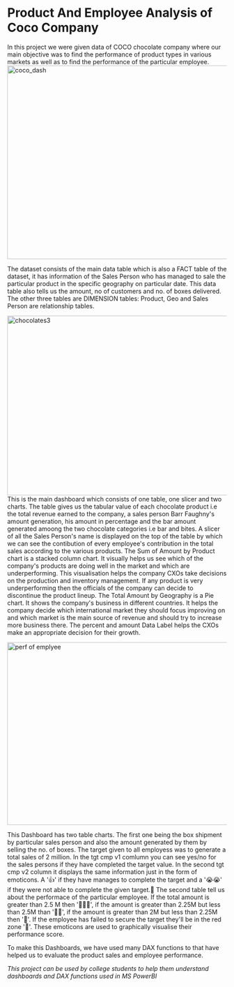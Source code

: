 # Product And Employee Analysis of Coco Company
In this project we were given data of COCO chocolate company where our main objective was to find the performance of product types in various markets as well as to find the performance of the particular employee.
<img width="779" height="444" alt="coco_dash" src="https://github.com/user-attachments/assets/b6513c9f-6d97-44b3-b4fa-140ed76c1a9d" /> <br>


The dataset consists of the main data table which is also a FACT table of the dataset, it has information of the Sales Person who has managed to sale the particular product in the specific geography on particular date. This data table also tells us the amount, no of customers and no. of boxes delivered. The other three tables are DIMENSION tables: Product, Geo and Sales Person are relationship tables.


<img width="729" height="412" alt="chocolates3" src="https://github.com/user-attachments/assets/37b174df-9dd5-4e3c-9c7b-4d63422abbb6" /> <br>
This is the main dashboard which consists of one table, one slicer and two charts. The table gives us the tabular value of each chocolate product i.e the total revenue earned to the company, a sales person Barr Faughny's amount generation, his amount in percentage and the bar amount generated amoong the two chocolate categories i.e bar and bites. A slicer of all the Sales Person's name is displayed on the top of the table by which we can see the contibution of every employee's contribution in the total sales according to the various products. 
The  Sum of Amount by Product chart is a stacked column chart. It visually helps us see which of the company's products are doing well in the market and which are underperforming. This visualisation helps the company CXOs take decisions on the production and inventory management. If any product is very underperforming then the officials of the company can decide to discontinue the product lineup.
The Total Amount by Geography is a Pie chart. It shows the company's business in different countries. It helps the company decide which international market they should focus improving on and which market is the main source of revenue and should try to increase more business there. The percent and amount Data Label helps the CXOs make an appropriate decision for their growth.

<img width="739" height="419" alt="perf of emplyee" src="https://github.com/user-attachments/assets/0b427b4e-bccb-402c-830f-e987297e4bfc" /> <br>

This Dashboard has two table charts. The first one being the box shipment by particular sales person and also the amount generated by them by selling the no. of boxes. The target given to all employess was to generate a total sales of 2 million. In the tgt cmp v1 comlumn you can see yes/no for the sales persons if they have completed the target value. In the second tgt cmp v2 column it displays the same information just in the form of emoticons. A '👍' if they have manages to complete the target and a '😭😭' if they were not able to complete the given target.🎈
The second table tell us about the performace of the particular employee. If the total amount is greater than 2.5 M then '🎄🎄🎄', if the amount is greater than 2.25M but less than 2.5M than '🎄🎄', if the amount is greater than 2M but less than 2.25M then '🎄'. If the employee has failed to secure the target they'll be in the red zone '🎈'. 
These emoticons are used to graphically visualise their performance score.

To make this Dashboards, we have used many DAX functions to that have helped us to evaluate the product sales and employee performance. 

*This project can be used by college students to help them understand dashboards and DAX functions used in MS PowerBI*
